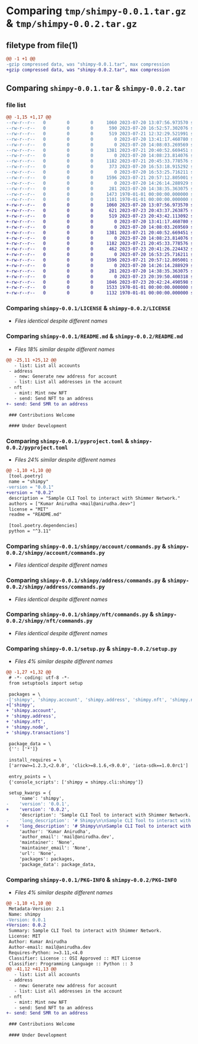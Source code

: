 # Comparing `tmp/shimpy-0.0.1.tar.gz` & `tmp/shimpy-0.0.2.tar.gz`

## filetype from file(1)

```diff
@@ -1 +1 @@
-gzip compressed data, was "shimpy-0.0.1.tar", max compression
+gzip compressed data, was "shimpy-0.0.2.tar", max compression
```

## Comparing `shimpy-0.0.1.tar` & `shimpy-0.0.2.tar`

### file list

```diff
@@ -1,15 +1,17 @@
--rw-r--r--   0        0        0     1060 2023-07-20 13:07:56.973570 shimpy-0.0.1/LICENSE
--rw-r--r--   0        0        0      590 2023-07-20 16:52:57.302076 shimpy-0.0.1/README.md
--rw-r--r--   0        0        0      519 2023-07-21 12:32:29.521991 shimpy-0.0.1/pyproject.toml
--rw-r--r--   0        0        0        0 2023-07-20 13:41:17.460780 shimpy-0.0.1/shimpy/__init__.py
--rw-r--r--   0        0        0        0 2023-07-20 14:08:03.269569 shimpy-0.0.1/shimpy/account/__init__.py
--rw-r--r--   0        0        0     1381 2023-07-21 20:40:52.669451 shimpy-0.0.1/shimpy/account/commands.py
--rw-r--r--   0        0        0        0 2023-07-20 14:08:23.814076 shimpy-0.0.1/shimpy/address/__init__.py
--rw-r--r--   0        0        0     1182 2023-07-21 20:45:33.778576 shimpy-0.0.1/shimpy/address/commands.py
--rw-r--r--   0        0        0      373 2023-07-20 16:53:18.915292 shimpy-0.0.1/shimpy/cli.py
--rw-r--r--   0        0        0        0 2023-07-20 16:53:25.716211 shimpy-0.0.1/shimpy/nft/__init__.py
--rw-r--r--   0        0        0     1596 2023-07-21 20:57:12.805001 shimpy-0.0.1/shimpy/nft/commands.py
--rw-r--r--   0        0        0        0 2023-07-20 14:26:14.288929 shimpy-0.0.1/shimpy/node/__init__.py
--rw-r--r--   0        0        0      281 2023-07-20 14:38:35.363075 shimpy-0.0.1/shimpy/node/commands.py
--rw-r--r--   0        0        0     1473 1970-01-01 00:00:00.000000 shimpy-0.0.1/setup.py
--rw-r--r--   0        0        0     1101 1970-01-01 00:00:00.000000 shimpy-0.0.1/PKG-INFO
+-rw-r--r--   0        0        0     1060 2023-07-20 13:07:56.973570 shimpy-0.0.2/LICENSE
+-rw-r--r--   0        0        0      621 2023-07-23 20:43:37.263875 shimpy-0.0.2/README.md
+-rw-r--r--   0        0        0      519 2023-07-23 20:43:42.113092 shimpy-0.0.2/pyproject.toml
+-rw-r--r--   0        0        0        0 2023-07-20 13:41:17.460780 shimpy-0.0.2/shimpy/__init__.py
+-rw-r--r--   0        0        0        0 2023-07-20 14:08:03.269569 shimpy-0.0.2/shimpy/account/__init__.py
+-rw-r--r--   0        0        0     1381 2023-07-21 20:40:52.669451 shimpy-0.0.2/shimpy/account/commands.py
+-rw-r--r--   0        0        0        0 2023-07-20 14:08:23.814076 shimpy-0.0.2/shimpy/address/__init__.py
+-rw-r--r--   0        0        0     1182 2023-07-21 20:45:33.778576 shimpy-0.0.2/shimpy/address/commands.py
+-rw-r--r--   0        0        0      462 2023-07-23 20:41:26.224432 shimpy-0.0.2/shimpy/cli.py
+-rw-r--r--   0        0        0        0 2023-07-20 16:53:25.716211 shimpy-0.0.2/shimpy/nft/__init__.py
+-rw-r--r--   0        0        0     1596 2023-07-21 20:57:12.805001 shimpy-0.0.2/shimpy/nft/commands.py
+-rw-r--r--   0        0        0        0 2023-07-20 14:26:14.288929 shimpy-0.0.2/shimpy/node/__init__.py
+-rw-r--r--   0        0        0      281 2023-07-20 14:38:35.363075 shimpy-0.0.2/shimpy/node/commands.py
+-rw-r--r--   0        0        0        0 2023-07-23 20:39:50.400318 shimpy-0.0.2/shimpy/transactions/__init__.py
+-rw-r--r--   0        0        0     1046 2023-07-23 20:42:24.490598 shimpy-0.0.2/shimpy/transactions/commands.py
+-rw-r--r--   0        0        0     1533 1970-01-01 00:00:00.000000 shimpy-0.0.2/setup.py
+-rw-r--r--   0        0        0     1132 1970-01-01 00:00:00.000000 shimpy-0.0.2/PKG-INFO
```

### Comparing `shimpy-0.0.1/LICENSE` & `shimpy-0.0.2/LICENSE`

 * *Files identical despite different names*

### Comparing `shimpy-0.0.1/README.md` & `shimpy-0.0.2/README.md`

 * *Files 18% similar despite different names*

```diff
@@ -25,11 +25,12 @@
   - list: List all accounts
 - address
   - new: Generate new address for account
   - list: List all addresses in the account
 - nft
   - mint: Mint new NFT
   - send: Send NFT to an address
+- send: Send SMR to an address
 
 ### Contributions Welcome
 
 #### Under Development
```

### Comparing `shimpy-0.0.1/pyproject.toml` & `shimpy-0.0.2/pyproject.toml`

 * *Files 24% similar despite different names*

```diff
@@ -1,10 +1,10 @@
 [tool.poetry]
 name = "shimpy"
-version = "0.0.1"
+version = "0.0.2"
 description = "Sample CLI Tool to interact with Shimmer Network."
 authors = ["Kumar Anirudha <mail@anirudha.dev>"]
 license = "MIT"
 readme = "README.md"
 
 [tool.poetry.dependencies]
 python = "^3.11"
```

### Comparing `shimpy-0.0.1/shimpy/account/commands.py` & `shimpy-0.0.2/shimpy/account/commands.py`

 * *Files identical despite different names*

### Comparing `shimpy-0.0.1/shimpy/address/commands.py` & `shimpy-0.0.2/shimpy/address/commands.py`

 * *Files identical despite different names*

### Comparing `shimpy-0.0.1/shimpy/nft/commands.py` & `shimpy-0.0.2/shimpy/nft/commands.py`

 * *Files identical despite different names*

### Comparing `shimpy-0.0.1/setup.py` & `shimpy-0.0.2/setup.py`

 * *Files 4% similar despite different names*

```diff
@@ -1,27 +1,32 @@
 # -*- coding: utf-8 -*-
 from setuptools import setup
 
 packages = \
-['shimpy', 'shimpy.account', 'shimpy.address', 'shimpy.nft', 'shimpy.node']
+['shimpy',
+ 'shimpy.account',
+ 'shimpy.address',
+ 'shimpy.nft',
+ 'shimpy.node',
+ 'shimpy.transactions']
 
 package_data = \
 {'': ['*']}
 
 install_requires = \
 ['arrow>=1.2.3,<2.0.0', 'click>=8.1.6,<9.0.0', 'iota-sdk==1.0.0rc1']
 
 entry_points = \
 {'console_scripts': ['shimpy = shimpy.cli:shimpy']}
 
 setup_kwargs = {
     'name': 'shimpy',
-    'version': '0.0.1',
+    'version': '0.0.2',
     'description': 'Sample CLI Tool to interact with Shimmer Network.',
-    'long_description': '# Shimpy\n\nSample CLI Tool to interact with Shimmer Network using [iota-sdk](https://pypi.org/project/iota-sdk/).\n\n## Install\n\n### Using pip\n\n`pip install shimpy`\n\n### Using poetry\n\n`poetry add shimpy`\n\n## Usage\n\n`shimpy --help`\n\n## Commands\n\n- info : Get Info about Node\n- account\n  - new: Generate new account\n  - balance: Get balance by account alias\n  - list: List all accounts\n- address\n  - new: Generate new address for account\n  - list: List all addresses in the account\n- nft\n  - mint: Mint new NFT\n  - send: Send NFT to an address\n\n### Contributions Welcome\n\n#### Under Development\n',
+    'long_description': '# Shimpy\n\nSample CLI Tool to interact with Shimmer Network using [iota-sdk](https://pypi.org/project/iota-sdk/).\n\n## Install\n\n### Using pip\n\n`pip install shimpy`\n\n### Using poetry\n\n`poetry add shimpy`\n\n## Usage\n\n`shimpy --help`\n\n## Commands\n\n- info : Get Info about Node\n- account\n  - new: Generate new account\n  - balance: Get balance by account alias\n  - list: List all accounts\n- address\n  - new: Generate new address for account\n  - list: List all addresses in the account\n- nft\n  - mint: Mint new NFT\n  - send: Send NFT to an address\n- send: Send SMR to an address\n\n### Contributions Welcome\n\n#### Under Development\n',
     'author': 'Kumar Anirudha',
     'author_email': 'mail@anirudha.dev',
     'maintainer': 'None',
     'maintainer_email': 'None',
     'url': 'None',
     'packages': packages,
     'package_data': package_data,
```

### Comparing `shimpy-0.0.1/PKG-INFO` & `shimpy-0.0.2/PKG-INFO`

 * *Files 4% similar despite different names*

```diff
@@ -1,10 +1,10 @@
 Metadata-Version: 2.1
 Name: shimpy
-Version: 0.0.1
+Version: 0.0.2
 Summary: Sample CLI Tool to interact with Shimmer Network.
 License: MIT
 Author: Kumar Anirudha
 Author-email: mail@anirudha.dev
 Requires-Python: >=3.11,<4.0
 Classifier: License :: OSI Approved :: MIT License
 Classifier: Programming Language :: Python :: 3
@@ -41,12 +41,13 @@
   - list: List all accounts
 - address
   - new: Generate new address for account
   - list: List all addresses in the account
 - nft
   - mint: Mint new NFT
   - send: Send NFT to an address
+- send: Send SMR to an address
 
 ### Contributions Welcome
 
 #### Under Development
```

